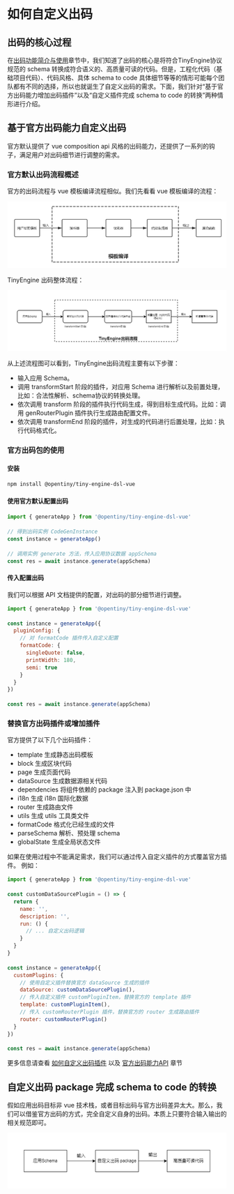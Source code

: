 # 如何自定义出码

## 出码的核心过程

在[出码功能简介与使用](./出码功能简介与使用.md)章节中，我们知道了出码的核心是将符合TinyEngine协议规范的 schema 转换成符合语义的、高质量可读的代码。但是，工程化代码（基础项目代码）、代码风格、具体 schema to code 具体细节等等的情形可能每个团队都有不同的选择，所以也就诞生了自定义出码的需求。下面，我们针对“基于官方出码能力增加出码插件”以及“自定义插件完成 schema to code 的转换”两种情形进行介绍。

## 基于官方出码能力自定义出码

官方默认提供了 vue composition api 风格的出码能力，还提供了一系列的钩子，满足用户对出码细节进行调整的需求。

### 官方默认出码流程概述

官方的出码流程与 vue 模板编译流程相似。我们先看看 vue 模板编译的流程：

![vue模板编译流程](./imgs/vuetemplate.png)

TinyEngine 出码整体流程：

![TinyEngine出码流程](./imgs/TinyEngineSchem2Code.png)

从上述流程图可以看到，TinyEngine出码流程主要有以下步骤：

- 输入应用 Schema。
- 调用 transformStart 阶段的插件，对应用 Schema 进行解析以及前置处理，比如：合法性解析、schema协议的转换处理。
- 依次调用 transform 阶段的插件执行代码生成，得到目标生成代码。比如：调用 genRouterPlugin 插件执行生成路由配置文件。
- 依次调用 transformEnd 阶段的插件，对生成的代码进行后置处理，比如：执行代码格式化。

### 官方出码包的使用

#### 安装

```bash
npm install @opentiny/tiny-engine-dsl-vue
```

#### 使用官方默认配置出码

```javascript
import { generateApp } from '@opentiny/tiny-engine-dsl-vue'

// 得到出码实例 CodeGenInstance
const instance = generateApp()

// 调用实例 generate 方法，传入应用协议数据 appSchema
const res = await instance.generate(appSchema)
```

#### 传入配置出码

我们可以根据 API 文档提供的配置，对出码的部分细节进行调整。

```javascript
import { generateApp } from '@opentiny/tiny-engine-dsl-vue'

const instance = generateApp({
  pluginConfig: {
    // 对 formatCode 插件传入自定义配置
    formatCode: {
      singleQuote: false,
      printWidth: 180,
      semi: true
    }
  }
})

const res = await instance.generate(appSchema)
```

### 替换官方出码插件或增加插件

官方提供了以下几个出码插件：

- template 生成静态出码模板
- block  生成区块代码
- page  生成页面代码
- dataSource 生成数据源相关代码
- dependencies 将组件依赖的 package 注入到 package.json 中
- i18n 生成 i18n 国际化数据
- router 生成路由文件
- utils 生成 utils 工具类文件
- formatCode 格式化已经生成的文件
- parseSchema 解析、预处理 schema
- globalState 生成全局状态文件

如果在使用过程中不能满足需求，我们可以通过传入自定义插件的方式覆盖官方插件。
例如：

```javascript
import { generateApp } from '@opentiny/tiny-engine-dsl-vue'

const customDataSourcePlugin = () => {
  return {
    name: '',
    description: '',
    run: () {
      // ... 自定义出码逻辑
    }
  }
}

const instance = generateApp({
  customPlugins: {
    // 使用自定义插件替换官方 dataSource 生成的插件
    dataSource: customDataSourcePlugin(),
    // 传入自定义插件 customPluginItem，替换官方的 template 插件
    template: customPluginItem(),
    // 传入 customRouterPlugin 插件，替换官方的 router 生成路由插件
    router: customRouterPlugin()
  }
})

const res = await instance.generate(appSchema)
```

更多信息请查看 [如何自定义出码插件](./如何自定义出码插件.md) 以及 [官方出码能力API](./官方出码能力API.md) 章节

## 自定义出码 package 完成 schema to code 的转换

假如应用出码目标非 vue 技术栈，或者目标出码与官方出码差异太大。那么，我们可以借鉴官方出码的方式，完全自定义自身的出码。本质上只要符合输入输出的相关规范即可。

![自定义出码包](./imgs/customGenCodePlugin.png)
